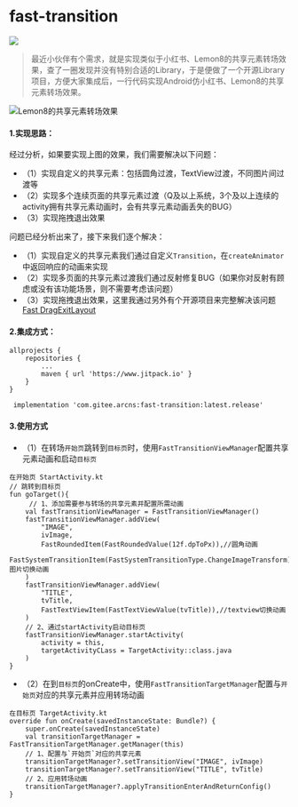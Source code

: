 # fast-transition
[![](https://jitpack.io/v/com.gitee.arcns/fast-transition.svg)](https://jitpack.io/#com.gitee.arcns/fast-transition)


> 最近小伙伴有个需求，就是实现类似于小红书、Lemon8的共享元素转场效果，查了一圈发现并没有特别合适的Library，于是便做了一个开源Library项目，方便大家集成后，一行代码实现Android仿小红书、Lemon8的共享元素转场效果。

![Lemon8的共享元素转场效果](./image/lemon8.gif)

#### 1.实现思路：
经过分析，如果要实现上图的效果，我们需要解决以下问题：
- （1）实现自定义的共享元素：包括圆角过渡，TextView过渡，不同图片间过渡等
- （2）实现多个连续页面的共享元素过渡（Q及以上系统，3个及以上连续的activity拥有共享元素动画时，会有共享元素动画丢失的BUG）
- （3）实现拖拽退出效果

问题已经分析出来了，接下来我们逐个解决：
- （1）实现自定义的共享元素我们通过自定义`Transition`，在`createAnimator`中返回响应的动画来实现
- （2）实现多页面的共享元素过渡我们通过反射修复BUG（如果你对反射有顾虑或没有该功能场景，则不需要考虑该问题）
- （3）实现拖拽退出效果，这里我通过另外有个开源项目来完整解决该问题[Fast DragExitLayout](https://github.com/Arcns/arc-fast#%E5%8D%81%E4%B8%80fast-dragexitlayout)

#### 2.集成方式：
```
allprojects {
	repositories {
		...
		maven { url 'https://www.jitpack.io' }
	}
}
```
```
 implementation 'com.gitee.arcns:fast-transition:latest.release'
```

#### 3.使用方式
- （1）在转场`开始页`跳转到`目标页`时，使用`FastTransitionViewManager`配置共享元素动画和启动`目标页`
```
在开始页 StartActivity.kt
// 跳转到目标页
fun goTarget(){
     // 1、添加需要参与转场的共享元素并配置所需动画
    val fastTransitionViewManager = FastTransitionViewManager()
    fastTransitionViewManager.addView(
        "IMAGE",
        ivImage,
        FastRoundedItem(FastRoundedValue(12f.dpToPx)),//圆角动画
        FastSystemTransitionItem(FastSystemTransitionType.ChangeImageTransform)//图片切换动画
    )
    fastTransitionViewManager.addView(
        "TITLE",
        tvTitle,
        FastTextViewItem(FastTextViewValue(tvTitle)),//textview切换动画
    )
    // 2、通过startActivity启动目标页
    fastTransitionViewManager.startActivity(
        activity = this,
        targetActivityCLass = TargetActivity::class.java
    )
}
```
- （2）在到`目标页`的onCreate中，使用`FastTransitionTargetManager`配置与`开始页`对应的共享元素并应用转场动画
```
在目标页 TargetActivity.kt
override fun onCreate(savedInstanceState: Bundle?) {
    super.onCreate(savedInstanceState)
    val transitionTargetManager = FastTransitionTargetManager.getManager(this)
    // 1、配置与`开始页`对应的共享元素
    transitionTargetManager?.setTransitionView("IMAGE", ivImage)
    transitionTargetManager?.setTransitionView("TITLE", tvTitle)
    // 2、应用转场动画
    transitionTargetManager?.applyTransitionEnterAndReturnConfig()
}
```